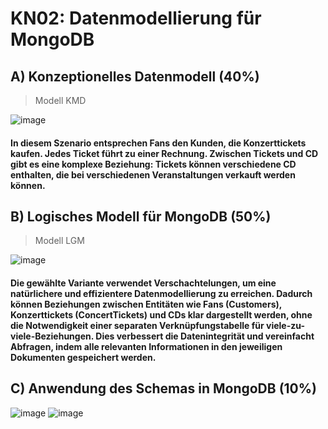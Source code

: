 # KN02: Datenmodellierung für MongoDB

## A) Konzeptionelles Datenmodell (40%)


> Modell KMD

![image](https://github.com/xmin12/Jeyakumuar_M165/assets/112725311/e5dd07f9-ebf5-4693-80a0-a6eeafaad555)

#### In diesem Szenario entsprechen Fans den Kunden, die Konzerttickets kaufen. Jedes Ticket führt zu einer Rechnung. Zwischen Tickets und CD gibt es eine komplexe Beziehung: Tickets können verschiedene CD enthalten, die bei verschiedenen Veranstaltungen verkauft werden können.

## B) Logisches Modell für MongoDB (50%)

> Modell LGM

![image](https://github.com/xmin12/Jeyakumuar_M165/assets/112725311/91e11d0f-4d86-45ec-9102-3e6a846d7035)

#### Die gewählte Variante verwendet Verschachtelungen, um eine natürlichere und effizientere Datenmodellierung zu erreichen. Dadurch können Beziehungen zwischen Entitäten wie Fans (Customers), Konzerttickets (ConcertTickets) und CDs klar dargestellt werden, ohne die Notwendigkeit einer separaten Verknüpfungstabelle für viele-zu-viele-Beziehungen. Dies verbessert die Datenintegrität und vereinfacht Abfragen, indem alle relevanten Informationen in den jeweiligen Dokumenten gespeichert werden.


## C) Anwendung des Schemas in MongoDB (10%)

![image](https://github.com/xmin12/Jeyakumuar_M165/assets/112725311/594af9f4-a35b-481e-b9d6-c93866aed831)
![image](https://github.com/xmin12/Jeyakumuar_M165/assets/112725311/e67b9b36-89ef-4ac5-886d-fa59c2691de2)
